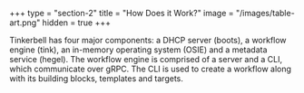 +++
type = "section-2"
title = "How Does it Work?"
image = "/images/table-art.png"
hidden = true
+++

Tinkerbell has four major components: a DHCP server (boots), a workflow engine (tink), an in-memory operating system (OSIE) and a metadata service (hegel). The workflow engine is comprised of a server and a CLI, which communicate over gRPC. The CLI is used to create a workflow along with its building blocks, templates and targets.
